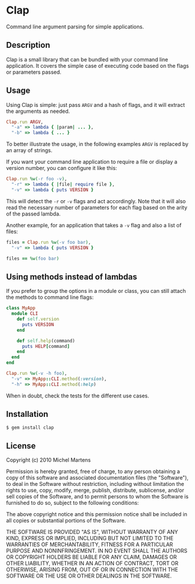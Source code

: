 Clap
====

Command line argument parsing for simple applications.

Description
-----------

Clap is a small library that can be bundled with your command line
application. It covers the simple case of executing code based on the
flags or parameters passed.

Usage
-----

Using Clap is simple: just pass `ARGV` and a hash of flags, and it
will extract the arguments as needed.

``` ruby
Clap.run ARGV,
  "-a" => lambda { |param| ... },
  "-b" => lambda { ... }
```

To better illustrate the usage, in the following examples `ARGV` is
replaced by an array of strings.

If you want your command line application to require a file or display
a version number, you can configure it like this:

``` ruby
Clap.run %w(-r foo -v),
  "-r" => lambda { |file| require file },
  "-v" => lambda { puts VERSION }
```

This will detect the `-r` or `-v` flags and act accordingly. Note that
it will also read the necessary number of parameters for each flag
based on the arity of the passed lambda.

Another example, for an application that takes a `-v` flag and also a
list of files:

``` ruby
files = Clap.run %w(-v foo bar),
  "-v" => lambda { puts VERSION }

files == %w(foo bar)
```

Using methods instead of lambdas
--------------------------------

If you prefer to group the options in a module or class, you can still
attach the methods to command line flags:

``` ruby
class MyApp
  module CLI
    def self.version
      puts VERSION
    end

    def self.help(command)
      puts HELP[command]
    end
  end
end

Clap.run %w(-v -h foo),
  "-v" => MyApp::CLI.method(:version),
  "-h" => MyApp::CLI.method(:help)
```

When in doubt, check the tests for the different use cases.

Installation
------------

    $ gem install clap

License
-------

Copyright (c) 2010 Michel Martens

Permission is hereby granted, free of charge, to any person
obtaining a copy of this software and associated documentation
files (the "Software"), to deal in the Software without
restriction, including without limitation the rights to use,
copy, modify, merge, publish, distribute, sublicense, and/or sell
copies of the Software, and to permit persons to whom the
Software is furnished to do so, subject to the following
conditions:

The above copyright notice and this permission notice shall be
included in all copies or substantial portions of the Software.

THE SOFTWARE IS PROVIDED "AS IS", WITHOUT WARRANTY OF ANY KIND,
EXPRESS OR IMPLIED, INCLUDING BUT NOT LIMITED TO THE WARRANTIES
OF MERCHANTABILITY, FITNESS FOR A PARTICULAR PURPOSE AND
NONINFRINGEMENT. IN NO EVENT SHALL THE AUTHORS OR COPYRIGHT
HOLDERS BE LIABLE FOR ANY CLAIM, DAMAGES OR OTHER LIABILITY,
WHETHER IN AN ACTION OF CONTRACT, TORT OR OTHERWISE, ARISING
FROM, OUT OF OR IN CONNECTION WITH THE SOFTWARE OR THE USE OR
OTHER DEALINGS IN THE SOFTWARE.
